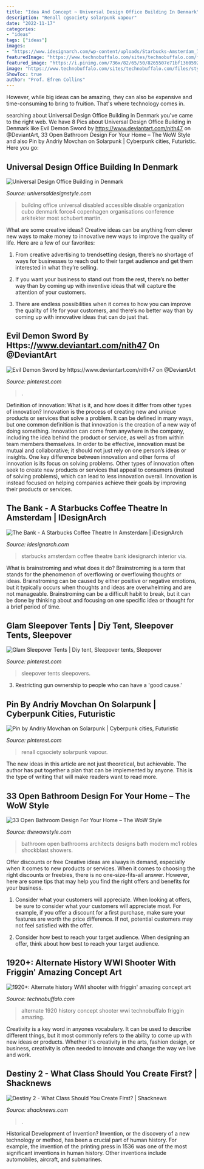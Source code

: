 ```yaml
---
title: "Idea And Concept ~ Universal Design Office Building In Denmark"
description: "Renall cgsociety solarpunk vapour"
date: "2022-11-17"
categories:
- "ideas"
tags: ["ideas"]
images:
- "https://www.idesignarch.com/wp-content/uploads/Starbucks-Amsterdam_7.jpg"
featuredImage: "https://www.technobuffalo.com/sites/technobuffalo.com/files/styles/large/public/wp/2016/05/1920-plus-14.jpg"
featured_image: "https://i.pinimg.com/736x/82/65/50/8265507e71bf1360592c385269558f4a.jpg"
image: "https://www.technobuffalo.com/sites/technobuffalo.com/files/styles/large/public/wp/2016/05/1920-plus-14.jpg"
ShowToc: true
author: "Prof. Efren Collins"
---
```



However, while big ideas can be amazing, they can also be expensive and time-consuming to bring to fruition. That's where technology comes in.

	

		
searching about Universal Design Office Building in Denmark you've came to the right web. We have 8 Pics about Universal Design Office Building in Denmark like Evil Demon Sword by https://www.deviantart.com/nith47 on @DeviantArt, 33 Open Bathroom Design For Your Home – The WoW Style and also Pin by Andriy Movchan on Solarpunk | Cyberpunk cities, Futuristic. Here you go:
		
    
## Universal Design Office Building In Denmark

<img loading=lazy src="http://www.universaldesignstyle.com/wp-content/uploads/2013/09/23281_5_cubo5.jpg" onerror="this.onerror=null;this.src='https://tse4.mm.bing.net/th?id=OIP.Lfu5hzpGr7FhOJ6GLUeqpQHaE8&amp;pid=15.1';" alt="Universal Design Office Building in Denmark">

_Source: universaldesignstyle.com_

>building office universal disabled accessible disable organization cubo denmark force4 copenhagen organisations conference arkitekter most schubert martin. 

	

What are some creative ideas?
Creative ideas can be anything from clever new ways to make money to innovative new ways to improve the quality of life. Here are a few of our favorites: 
1) From creative advertising to trendsetting design, there’s no shortage of ways for businesses to reach out to their target audience and get them interested in what they’re selling.

2) If you want your business to stand out from the rest, there’s no better way than by coming up with inventive ideas that will capture the attention of your customers.

3) There are endless possibilities when it comes to how you can improve the quality of life for your customers, and there’s no better way than by coming up with innovative ideas that can do just that.

    
## Evil Demon Sword By Https://www.deviantart.com/nith47 On @DeviantArt

<img loading=lazy src="https://i.pinimg.com/736x/31/10/2d/31102d803a8f584cfe4798d6a2618afd.jpg" onerror="this.onerror=null;this.src='https://tse3.mm.bing.net/th?id=OIP.pRezwKzCdI_MZLbbWfnwZQHaKw&amp;pid=15.1';" alt="Evil Demon Sword by https://www.deviantart.com/nith47 on @DeviantArt">

_Source: pinterest.com_

>. 

	

Definition of innovation: What is it, and how does it differ from other types of innovation?
Innovation is the process of creating new and unique products or services that solve a problem. It can be defined in many ways, but one common definition is that innovation is the creation of a new way of doing something. Innovation can come from anywhere in the company, including the idea behind the product or service, as well as from within team members themselves. In order to be effective, innovation must be mutual and collaborative; it should not just rely on one person’s ideas or insights. 
One key difference between innovation and other forms of innovation is its focus on solving problems. Other types of innovation often seek to create new products or services that appeal to consumers (instead of solving problems), which can lead to less innovation overall. Innovation is instead focused on helping companies achieve their goals by improving their products or services.

    
## The Bank - A Starbucks Coffee Theatre In Amsterdam | IDesignArch

<img loading=lazy src="https://www.idesignarch.com/wp-content/uploads/Starbucks-Amsterdam_7.jpg" onerror="this.onerror=null;this.src='https://tse3.mm.bing.net/th?id=OIP.mnrfmVBRMKR_-kPzavcZ7AHaLI&amp;pid=15.1';" alt="The Bank - A Starbucks Coffee Theatre In Amsterdam | iDesignArch">

_Source: idesignarch.com_

>starbucks amsterdam coffee theatre bank idesignarch interior via. 

	

What is brainstroming and what does it do?
Brainstroming is a term that stands for the phenomenon of overflowing or overflowing thoughts or ideas. Brainstroming can be caused by either positive or negative emotions, but it typically occurs when thoughts and ideas are overwhelming and are not manageable. Brainstroming can be a difficult habit to break, but it can be done by thinking about and focusing on one specific idea or thought for a brief period of time.

    
## Glam Sleepover Tents | Diy Tent, Sleepover Tents, Sleepover

<img loading=lazy src="https://i.pinimg.com/736x/c9/03/7a/c9037a3065e2e95f110a33c688058f70.jpg" onerror="this.onerror=null;this.src='https://tse4.mm.bing.net/th?id=OIP.9UihzsQP10r9VW2f_2haOgHaJ3&amp;pid=15.1';" alt="Glam Sleepover Tents | Diy tent, Sleepover tents, Sleepover">

_Source: pinterest.com_

>sleepover tents sleepovers. 

	

3. Restricting gun ownership to people who can have a 'good cause.'

    
## Pin By Andriy Movchan On Solarpunk | Cyberpunk Cities, Futuristic

<img loading=lazy src="https://i.pinimg.com/736x/82/65/50/8265507e71bf1360592c385269558f4a.jpg" onerror="this.onerror=null;this.src='https://tse3.mm.bing.net/th?id=OIP.HO9rh_i-ecG-4_5f6uyjcQHaLH&amp;pid=15.1';" alt="Pin by Andriy Movchan on Solarpunk | Cyberpunk cities, Futuristic">

_Source: pinterest.com_

>renall cgsociety solarpunk vapour. 

	

The new ideas in this article are not just theoretical, but achievable. The author has put together a plan that can be implemented by anyone. This is the type of writing that will make readers want to read more.

    
## 33 Open Bathroom Design For Your Home – The WoW Style

<img loading=lazy src="http://thewowstyle.com/wp-content/uploads/2015/02/open-bathroom-decoration.jpg" onerror="this.onerror=null;this.src='https://tse4.mm.bing.net/th?id=OIP.1SYCcoLJQXr2GVhJD7n3xAHaLG&amp;pid=15.1';" alt="33 Open Bathroom Design For Your Home – The WoW Style">

_Source: thewowstyle.com_

>bathroom open bathrooms architects designs bath modern mc1 robles shockblast showers. 

	

Offer discounts or free
Creative ideas are always in demand, especially when it comes to new products or services. When it comes to choosing the right discounts or freebies, there is no one-size-fits-all answer. However, here are some tips that may help you find the right offers and benefits for your business.
1) Consider what your customers will appreciate. When looking at offers, be sure to consider what your customers will appreciate most. For example, if you offer a discount for a first purchase, make sure your features are worth the price difference. If not, potential customers may not feel satisfied with the offer.

2) Consider how best to reach your target audience. When designing an offer, think about how best to reach your target audience.

    
## 1920+: Alternate History WWI Shooter With Friggin&#039; Amazing Concept Art

<img loading=lazy src="https://www.technobuffalo.com/sites/technobuffalo.com/files/styles/large/public/wp/2016/05/1920-plus-14.jpg" onerror="this.onerror=null;this.src='https://tse2.mm.bing.net/th?id=OIP.Q5lNpJ5710ySHDv9SzjiHQHaKX&amp;pid=15.1';" alt="1920+: Alternate history WWI shooter with friggin&#039; amazing concept art">

_Source: technobuffalo.com_

>alternate 1920 history concept shooter wwi technobuffalo friggin amazing. 

	

Creativity is a key word in anyones vocabulary. It can be used to describe different things, but it most commonly refers to the ability to come up with new ideas or products. Whether it's creativity in the arts, fashion design, or business, creativity is often needed to innovate and change the way we live and work.

    
## Destiny 2 - What Class Should You Create First? | Shacknews

<img loading=lazy src="https://d1lss44hh2trtw.cloudfront.net/assets/editorial/2020/09/destiny-2-what-class-to-create-hunter.jpg" onerror="this.onerror=null;this.src='https://tse4.mm.bing.net/th?id=OIP.IPj0GAg60MUC4L86YQ2MuAHaEK&amp;pid=15.1';" alt="Destiny 2 - What Class Should You Create First? | Shacknews">

_Source: shacknews.com_

>. 

	

Historical Development of Invention?
Invention, or the discovery of a new technology or method, has been a crucial part of human history. For example, the invention of the printing press in 1536 was one of the most significant inventions in human history. Other inventions include automobiles, aircraft, and submarines.

